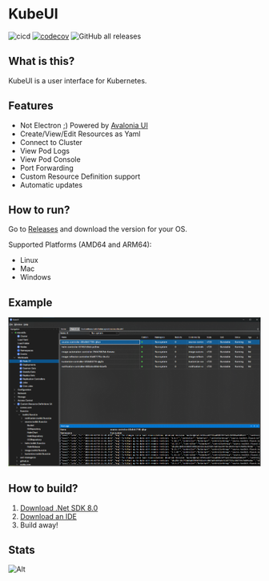 # KubeUI

![cicd](https://github.com/IvanJosipovic/KubeUI/workflows/CICD/badge.svg)
[![codecov](https://codecov.io/gh/IvanJosipovic/KubeUI/branch/alpha/graph/badge.svg?token=E05HWW1QYR)](https://codecov.io/gh/IvanJosipovic/KubeUI)
![GitHub all releases](https://img.shields.io/github/downloads/IvanJosipovic/KubeUI/total)

## What is this?

KubeUI is a user interface for Kubernetes.

## Features

- Not Electron ;) Powered by [Avalonia UI](https://avaloniaui.net/)
- Create/View/Edit Resources as Yaml
- Connect to Cluster
- View Pod Logs
- View Pod Console
- Port Forwarding
- Custom Resource Definition support
- Automatic updates

## How to run?

Go to [Releases](https://github.com/IvanJosipovic/KubeUI/releases) and download the version for your OS.

Supported Platforms (AMD64 and ARM64):

- Linux
- Mac
- Windows

## Example

![screenshot](docs/Screenshot.png)

## How to build?

1. [Download .Net SDK 8.0](https://dotnet.microsoft.com/en-us/download/dotnet/8.0)
2. [Download an IDE](https://dotnet.microsoft.com/platform/tools)
3. Build away!

## Stats

![Alt](https://repobeats.axiom.co/api/embed/db926eb668f71f8de3314f03022de6bb35797d5d.svg "Repobeats analytics image")
